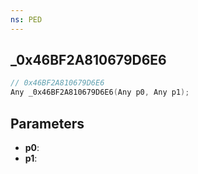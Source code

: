 ```yaml
---
ns: PED
---
```

## _0x46BF2A810679D6E6

```c
// 0x46BF2A810679D6E6
Any _0x46BF2A810679D6E6(Any p0, Any p1);
```

## Parameters
* **p0**:
* **p1**:
